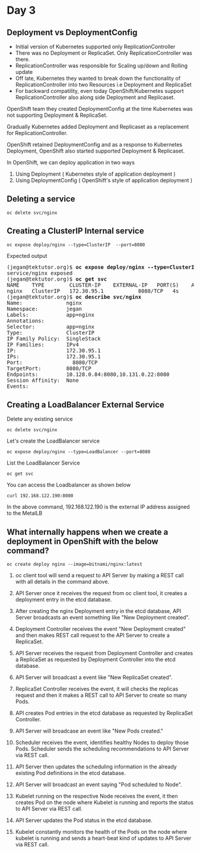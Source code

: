 # Day 3

## Deployment vs DeploymentConfig

- Initial version of Kubernetes supported only ReplicationController
- There was no Deployment or ReplicaSet.  Only ReplicationController was there.
- ReplicationController was responsible for Scaling up/down and Rolling update
- Off late, Kubernetes they wanted to break down the functionality of 
  ReplicationController into two Resources i.e Deployment and ReplicaSet
- For backward compatility, even today OpenShift/Kubernetes support ReplicationController also along side Deployment and Replicaset.


OpenShift team they created DeploymentConfig at the time Kubernetes was not supporting Deployment & ReplicaSet.

Gradually Kubernetes added Deployment and Replicaset as a replacement for ReplicationController.

OpenShift retained DeploymentConfig and as a response to Kubernetes Deployment, OpenShift also started supported Deployment & Replicaset.

In OpenShift, we can deploy application in two ways
1. Using Deployment ( Kubernetes style of application deployment )
2. Using DeploymentConfig ( OpenShift's style of application deployment )

## Deleting a service
```
oc delete svc/nginx
```

## Creating a ClusterIP Internal service
```
oc expose deploy/nginx --type=ClusterIP  --port=8080
```

Expected output
<pre>
(jegan@tektutor.org)$ <b>oc expose deploy/nginx --type=ClusterIP  --port=8080</b>
service/nginx exposed
(jegan@tektutor.org)$ <b>oc get svc</b>
NAME    TYPE        CLUSTER-IP    EXTERNAL-IP   PORT(S)    AGE
nginx   ClusterIP   172.30.95.1   <none>        8080/TCP   4s
(jegan@tektutor.org)$ <b>oc describe svc/nginx</b>
Name:              nginx
Namespace:         jegan
Labels:            app=nginx
Annotations:       <none>
Selector:          app=nginx
Type:              ClusterIP
IP Family Policy:  SingleStack
IP Families:       IPv4
IP:                172.30.95.1
IPs:               172.30.95.1
Port:              <unset>  8080/TCP
TargetPort:        8080/TCP
Endpoints:         10.128.0.84:8080,10.131.0.22:8080
Session Affinity:  None
Events:            <none>
</pre>

## Creating a LoadBalancer External Service

Delete any existing service
```
oc delete svc/nginx
```

Let's create the LoadBalancer service
```
oc expose deploy/nginx --type=LoadBalancer --port=8080
```

List the LoadBalancer Service
```
oc get svc
```

You can access the Loadbalancer as shown below
```
curl 192.168.122.190:8080
```
In the above command, 192.168.122.190 is the external IP address assigned to the MetalLB 


## What internally happens when we create a deployment in OpenShift with the below command?

```
oc create deploy nginx --image=bitnami/nginx:latest
```

1. oc client tool will send a request to API Server by making a REST call with all details in the command above.

2. API Server once it receives the request from oc client tool, it creates a deployment entry in the etcd database.

3. After creating the nginx Deployment entry in the etcd database, API Server broadcasts an event something like "New Deployment created".

4. Deployment Controller receives the event "New Deployment created" and then makes REST call request to the API Server to create a ReplicaSet.

5. API Server receives the request from Deployment Controller and creates a ReplicaSet as requested by Deployment Controller into the etcd database.

6. API Server will broadcast a event like "New ReplicaSet created".

7. ReplicaSet Controller receives the event, it will checks the replicas request and then it makes a REST call to API Server to create so many Pods.

8. API creates Pod entries in the etcd database as requested by ReplicaSet Controller.

9. API Server will broadcase an event like "New Pods created."

10. Scheduler receives the event, identifies healthy Nodes to deploy those Pods. Scheduler sends the scheduling recommendations to API Server via REST call.

11. API Server then updates the scheduling information in the already existing Pod definitions in the etcd database.

12. API Server will broadcast an event saying "Pod scheduled to Node<x>".

13. Kubelet running on the respective Node receives the event, it then creates Pod on the node where Kubelet is running and reports the status to API Server via REST call.

14. API Server updates the Pod status in the etcd database.

15. Kubelet constantly monitors the health of the Pods on the node where kubelet is
    running and sends a heart-beat kind of updates to API Server via REST call.


